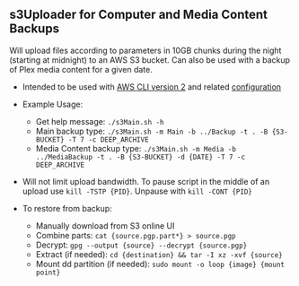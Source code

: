 ## s3Uploader for Computer and Media Content Backups

Will upload files according to parameters in 10GB chunks during the night (starting at midnight) to an AWS S3 bucket. Can also be used with a backup of Plex media content for a given date.

* Intended to be used with [AWS CLI version 2](https://docs.aws.amazon.com/cli/latest/userguide/getting-started-install.html) and related [configuration](./aws)

* Example Usage:
    * Get help message: `./s3Main.sh -h`
    * Main backup type: `./s3Main.sh -m Main -b ../Backup -t . -B {S3-BUCKET} -T 7 -c DEEP_ARCHIVE`
    * Media Content backup type: `./s3Main.sh -m Media -b ../MediaBackup -t . -B {S3-BUCKET} -d {DATE} -T 7 -c DEEP_ARCHIVE`

* Will not limit upload bandwidth. To pause script in the middle of an upload use `kill -TSTP {PID}`. Unpause with `kill -CONT {PID}`

* To restore from backup:
    * Manually download from S3 online UI
    * Combine parts: `cat {source.pgp.part*} > source.pgp`
    * Decrypt: `gpg --output {source} --decrypt {source.pgp}`
    * Extract (if needed): `cd {destination} && tar -I xz -xvf {source}`
    * Mount dd partition (if needed): `sudo mount -o loop {image} {mount point}`
